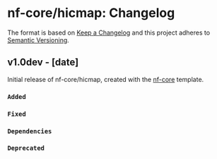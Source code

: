# nf-core/hicmap: Changelog

The format is based on [Keep a Changelog](https://keepachangelog.com/en/1.0.0/)
and this project adheres to [Semantic Versioning](https://semver.org/spec/v2.0.0.html).

## v1.0dev - [date]

Initial release of nf-core/hicmap, created with the [nf-core](https://nf-co.re/) template.

### `Added`

### `Fixed`

### `Dependencies`

### `Deprecated`
